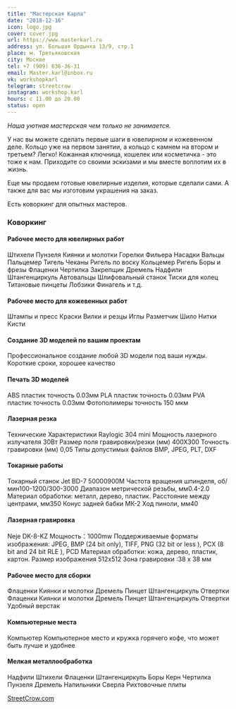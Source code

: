 ```yaml
---
title: "Мастерская Карла"
date: "2018-12-16"
icon: logo.jpg
cover: cover.jpg
url: https://www.masterkarl.ru
address: ул. Большая Ордынка 13/9, стр.1
place: м. Третьяковская
city: Москве
tel: +7 (909) 636-36-31
email: Master.karl@inbox.ru
vk: workshopkarl
telegram: streetcrow
instagram: workshop.karl
hours: с 11.00 до 20.00
status: open
---
```


_Наша уютная мастерская чем только не занимается._

У нас вы можете сделать первые шаги в ювелирном и кожевенном деле. Кольцо уже на первом занятии, а кольцо с камнем на втором и третьем? Легко! Кожанная ключница, кошелек или косметичка - это тоже к нам. Приходите со своими эскизами и мы вместе воплотим их в жизнь.

Еще мы продаем готовые ювелирные изделия, которые сделали сами. А также для вас мы изготовим украшения на заказ.

Есть коворкинг для опытных мастеров.

### Коворкинг

#### Рабочее место для ювелирных работ

Штихели Пунзеля Киянки и молотки Горелки Фильера Насадки Вальцы Пальцемер Тигель Чеканы Ригель по воску Кольцемер Ригель Боры и фрезы Флаценки Чертилка Закрепщик Дремель Надфили Штангенциркуль Автовальцы Шлифовальный станок Тиски для колец Титановые пинцеты Лобзики Финагель и т.д.

#### Рабочее место для кожевенных работ

Штампы и пресс Краски Вилки и резцы Иглы Разметчик Шило Нитки Кисти

#### Создание 3D моделей по вашим проектам

Профессиональное создание любой 3D модели под ваши нужды. Короткие сроки, хорошее качество

#### Печать 3D моделей

ABS пластик точность 0.03мм PLA пластик точность 0.03мм PVA пластик точность 0.03мм Фотополимеры точность 150 мкм

#### Лазерная резка

Технические Характеристики Raylogic 304 mini Мощность лазерного излучателя 30Вт Размер поля гравировки/резки (мм) 400Х300 Точность гравировки (мм) 0,05 Типы допустимых файлов BMP, JPEG, PLT, DXF

#### Токарные работы

Токарный станок Jet BD-7 50000900M Частота вращения шпинделя, об/мин100-1200/300-3000 Диапазон метрической резьбы, мм0.4-2.0 Материал обработки: металл, дерево, пластик. Расстояние между центрами, мм350 Конус задней бабки МК-2 Ход пиноли, мм40

#### Лазерная гравировка

Neje DK-8-KZ Мощность：1000mw Поддерживаемые форматы изображения: JPEG, BMP (24 bit only), TIFF, PNG (32 bit or less ), PCX (8 bit and 24 bit RLE ), PCD Материал обработки: кожа, дерево, пластик, картон. Размер изображения 512x512 Зона гравировки :38 x 38 мм

#### Рабочее место для сборки

Флаценки Киянки и молотки Дремель Пинцет Штангенциркуль Отвертки Флаценки Киянки и молотки Дремель Пинцет Штангенциркуль Отвертки Удобный верстак

#### Компьютерные места

Компьютер Компьютерное место и кружка горячего кофе, что может быть лучше и удобнее

#### Мелкая металлообработка

Надфили Штихели Флаценки Штангенциркуль Боры Керн Чертилка Пунзеля Дремель Напильники Сверла Рихтовочные плиты

[StreetCrow.com](https://www.streetcrow.com/)
